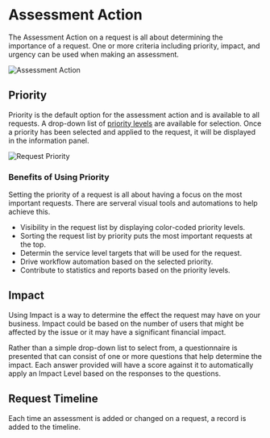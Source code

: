 # Assessment Action
The Assessment Action on a request is all about determining the importance of a request.  One or more criteria including priority, impact, and urgency can be used when making an assessment.

![Assessment Action](_books/servicemanager-user-guide/service-portfolio/requests/images/assessment-action.png)

## Priority
Priority is the default option for the assessment action and is available to all requests. A drop-down list of [priority levels](/servicemanager-config/administration/assessment-levels#default-levels) are available for selection. Once a priority has been selected and applied to the request, it will be displayed in the information panel.

![Request Priority](_books/servicemanager-user-guide/service-portfolio/requests/images/request-info-priority.png)

### Benefits of Using Priority
Setting the priority of a request is all about having a focus on the most important requests. There are serveral visual tools and automations to help achieve this. 
* Visibility in the request list by displaying color-coded priority levels.
* Sorting the request list by priority puts the most important requests at the top.
* Determin the service level targets that will be used for the request.
* Drive workflow automation based on the selected priority.
* Contribute to statistics and reports based on the priority levels.

## Impact
Using Impact is a way to determine the effect the request may have on your business.  Impact could be based on the number of users that might be affected by the issue or it may have a significant financial impact.

Rather than a simple drop-down list to select from, a questionnaire is presented that can consist of one or more questions that help determine the impact. Each answer provided will have a score against it to automatically apply an Impact Level based on the responses to the questions.

## Request Timeline
Each time an assessment is added or changed on a request, a record is added to the timeline.
